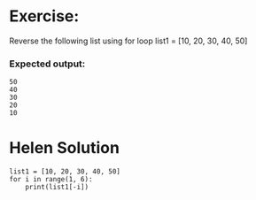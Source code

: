 # Exercise:

Reverse the following list using for loop
list1 = [10, 20, 30, 40, 50]

### Expected output:
```
50
40
30
20
10
```
# Helen Solution
```
list1 = [10, 20, 30, 40, 50]
for i in range(1, 6):
    print(list1[-i])
```